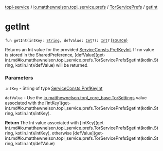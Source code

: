 [topl-service](../../index.md) / [io.matthewnelson.topl_service.prefs](../index.md) / [TorServicePrefs](index.md) / [getInt](./get-int.md)

# getInt

`fun getInt(intKey: `[`String`](https://kotlinlang.org/api/latest/jvm/stdlib/kotlin/-string/index.html)`, defValue: `[`Int`](https://kotlinlang.org/api/latest/jvm/stdlib/kotlin/-int/index.html)`?): `[`Int`](https://kotlinlang.org/api/latest/jvm/stdlib/kotlin/-int/index.html)`?` [(source)](https://github.com/05nelsonm/TorOnionProxyLibrary-Android/blob/master/topl-service/src/main/java/io/matthewnelson/topl_service/prefs/TorServicePrefs.kt#L157)

Returns an Int value for the provided [ServiceConsts.PrefKeyInt](../../io.matthewnelson.topl_service.util/-service-consts/-pref-key-int/index.md). If no
value is stored in the SharedPreference, [defValue](get-int.md#io.matthewnelson.topl_service.prefs.TorServicePrefs$getInt(kotlin.String, kotlin.Int)/defValue) will be returned.

### Parameters

`intKey` - String of type [ServiceConsts.PrefKeyInt](../../io.matthewnelson.topl_service.util/-service-consts/-pref-key-int/index.md)

`defValue` - Use the [io.matthewnelson.topl_core_base.TorSettings](../../..//topl-core-base/io.matthewnelson.topl_core_base/-tor-settings/index.md) value
associated with the [intKey](get-int.md#io.matthewnelson.topl_service.prefs.TorServicePrefs$getInt(kotlin.String, kotlin.Int)/intKey).

**Return**
The Int value associated with [intKey](get-int.md#io.matthewnelson.topl_service.prefs.TorServicePrefs$getInt(kotlin.String, kotlin.Int)/intKey), otherwise [defValue](get-int.md#io.matthewnelson.topl_service.prefs.TorServicePrefs$getInt(kotlin.String, kotlin.Int)/defValue)

